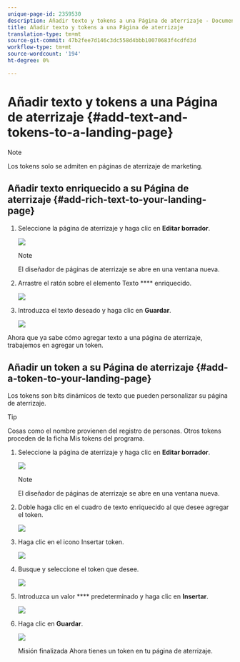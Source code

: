 ```yaml
---
unique-page-id: 2359530
description: Añadir texto y tokens a una Página de aterrizaje - Documentos de marketing - Documentación del producto
title: Añadir texto y tokens a una Página de aterrizaje
translation-type: tm+mt
source-git-commit: 47b2fee7d146c3dc558d4bbb10070683f4cdfd3d
workflow-type: tm+mt
source-wordcount: '194'
ht-degree: 0%

---
```



# Añadir texto y tokens a una Página de aterrizaje {#add-text-and-tokens-to-a-landing-page}

>[!NOTE]
>
>Los tokens solo se admiten en páginas de aterrizaje de marketing.

## Añadir texto enriquecido a su Página de aterrizaje {#add-rich-text-to-your-landing-page}

1. Seleccione la página de aterrizaje y haga clic en **Editar borrador**.

   ![](assets/image2014-9-16-14-3a30-3a29.png)

   >[!NOTE]
   >
   >El diseñador de páginas de aterrizaje se abre en una ventana nueva.

1. Arrastre el ratón sobre el elemento Texto **** enriquecido.

   ![](assets/image2015-5-21-12-3a28-3a49.png)

1. Introduzca el texto deseado y haga clic en **Guardar**.

   ![](assets/image2015-7-8-17-3a0-3a49.png)

Ahora que ya sabe cómo agregar texto a una página de aterrizaje, trabajemos en agregar un token.

## Añadir un token a su Página de aterrizaje {#add-a-token-to-your-landing-page}

Los tokens son bits dinámicos de texto que pueden personalizar su página de aterrizaje.

>[!TIP]
>
>Cosas como el nombre provienen del registro de personas. Otros tokens proceden de la ficha Mis tokens del programa.

1. Seleccione la página de aterrizaje y haga clic en **Editar borrador**.

   ![](assets/image2014-9-16-14-3a30-3a54.png)

   >[!NOTE]
   >
   >El diseñador de páginas de aterrizaje se abre en una ventana nueva.

1. Doble haga clic en el cuadro de texto enriquecido al que desee agregar el token.

   ![](assets/image2015-5-21-12-3a30-3a5.png)

1. Haga clic en el icono Insertar token.

   ![](assets/image2015-7-8-17-3a21-3a53.png)

1. Busque y seleccione el token que desee.

   ![](assets/image2014-9-16-14-3a31-3a20.png)

1. Introduzca un valor **** predeterminado y haga clic en **Insertar**.

   ![](assets/image2014-9-16-14-3a31-3a29.png)

1. Haga clic en **Guardar**.

   ![](assets/image2015-7-8-17-3a25-3a22.png)

   Misión finalizada Ahora tienes un token en tu página de aterrizaje.

